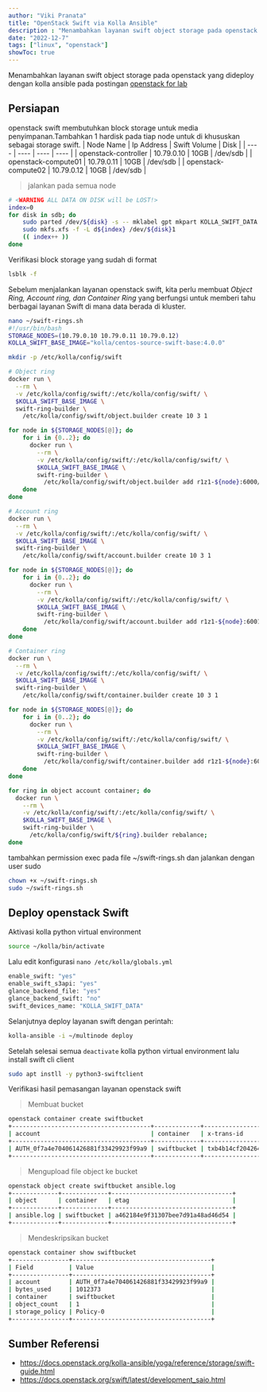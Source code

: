 ```yaml
---
author: "Viki Pranata"
title: "OpenStack Swift via Kolla Ansible"
description : "Menambahkan layanan swift object storage pada openstack kolla ansible"
date: "2022-12-7"
tags: ["linux", "openstack"]
showToc: true
---
```


Menambahkan layanan swift object storage pada openstack yang dideploy dengan kolla ansible pada postingan [openstack for lab](/posts/openstack-for-lab)

## Persiapan
openstack swift membutuhkan block storage untuk media penyimpanan.Tambahkan 1 hardisk pada tiap node untuk di khususkan sebagai storage swift.
| Node Name | Ip Address | Swift Volume | Disk |
| ---- | ---- | ---- | ---- |
| openstack-controller | 10.79.0.10 | 10GB | /dev/sdb |
| openstack-compute01 | 10.79.0.11 | 10GB | /dev/sdb |
| openstack-compute02 | 10.79.0.12 | 10GB | /dev/sdb |


> jalankan pada semua node
```bash
# <WARNING ALL DATA ON DISK will be LOST!>
index=0
for disk in sdb; do
    sudo parted /dev/${disk} -s -- mklabel gpt mkpart KOLLA_SWIFT_DATA 1 -1
    sudo mkfs.xfs -f -L d${index} /dev/${disk}1
    (( index++ ))
done
```

Verifikasi block storage yang sudah di format
```bash
lsblk -f
```

Sebelum menjalankan layanan openstack swift, kita perlu membuat _Object Ring, Account ring, dan Container Ring_ yang berfungsi untuk memberi tahu berbagai layanan Swift di mana data berada di kluster.
```bash
nano ~/swift-rings.sh
#!/usr/bin/bash
STORAGE_NODES=(10.79.0.10 10.79.0.11 10.79.0.12)
KOLLA_SWIFT_BASE_IMAGE="kolla/centos-source-swift-base:4.0.0"

mkdir -p /etc/kolla/config/swift

# Object ring
docker run \
  --rm \
  -v /etc/kolla/config/swift/:/etc/kolla/config/swift/ \
  $KOLLA_SWIFT_BASE_IMAGE \
  swift-ring-builder \
    /etc/kolla/config/swift/object.builder create 10 3 1

for node in ${STORAGE_NODES[@]}; do
    for i in {0..2}; do
      docker run \
        --rm \
        -v /etc/kolla/config/swift/:/etc/kolla/config/swift/ \
        $KOLLA_SWIFT_BASE_IMAGE \
        swift-ring-builder \
          /etc/kolla/config/swift/object.builder add r1z1-${node}:6000/d${i} 1;
    done
done

# Account ring
docker run \
  --rm \
  -v /etc/kolla/config/swift/:/etc/kolla/config/swift/ \
  $KOLLA_SWIFT_BASE_IMAGE \
  swift-ring-builder \
    /etc/kolla/config/swift/account.builder create 10 3 1

for node in ${STORAGE_NODES[@]}; do
    for i in {0..2}; do
      docker run \
        --rm \
        -v /etc/kolla/config/swift/:/etc/kolla/config/swift/ \
        $KOLLA_SWIFT_BASE_IMAGE \
        swift-ring-builder \
          /etc/kolla/config/swift/account.builder add r1z1-${node}:6001/d${i} 1;
    done
done

# Container ring
docker run \
  --rm \
  -v /etc/kolla/config/swift/:/etc/kolla/config/swift/ \
  $KOLLA_SWIFT_BASE_IMAGE \
  swift-ring-builder \
    /etc/kolla/config/swift/container.builder create 10 3 1

for node in ${STORAGE_NODES[@]}; do
    for i in {0..2}; do
      docker run \
        --rm \
        -v /etc/kolla/config/swift/:/etc/kolla/config/swift/ \
        $KOLLA_SWIFT_BASE_IMAGE \
        swift-ring-builder \
          /etc/kolla/config/swift/container.builder add r1z1-${node}:6002/d${i} 1;
    done
done

for ring in object account container; do
  docker run \
    --rm \
    -v /etc/kolla/config/swift/:/etc/kolla/config/swift/ \
    $KOLLA_SWIFT_BASE_IMAGE \
    swift-ring-builder \
      /etc/kolla/config/swift/${ring}.builder rebalance;
done
```

tambahkan permission exec pada file ~/swift-rings.sh dan jalankan dengan user sudo
```bash
chown +x ~/swift-rings.sh
sudo ~/swift-rings.sh
```

## Deploy openstack Swift
Aktivasi kolla python virtual environment
```bash
source ~/kolla/bin/activate
```

Lalu edit konfigurasi `nano /etc/kolla/globals.yml`
```bash
enable_swift: "yes"
enable_swift_s3api: "yes"
glance_backend_file: "yes"
glance_backend_swift: "no"
swift_devices_name: "KOLLA_SWIFT_DATA"
```

Selanjutnya deploy layanan swift dengan perintah:
```bash
kolla-ansible -i ~/multinode deploy
```

Setelah selesai semua `deactivate` kolla python virtual environment lalu install swift cli client
```bash
sudo apt instll -y python3-swiftclient
```

Verifikasi hasil pemasangan layanan openstack swift
> Membuat bucket

```bash
openstack container create swiftbucket
+---------------------------------------+-------------+------------------------------------+
| account                               | container   | x-trans-id                         |
+---------------------------------------+-------------+------------------------------------+
| AUTH_0f7a4e704061426881f33429923f99a9 | swiftbucket | txb4b14cf2042646d5b9e1a-0063953f60 |
+---------------------------------------+-------------+------------------------------------+
```

> Mengupload file object ke bucket

```bash
openstack object create swiftbucket ansible.log 
+-------------+-------------+----------------------------------+
| object      | container   | etag                             |
+-------------+-------------+----------------------------------+
| ansible.log | swiftbucket | a462184e9f31307bee7d91a48ad46d54 |
+-------------+-------------+----------------------------------+
```

> Mendeskripsikan bucket

```bash
openstack container show swiftbucket          
+----------------+---------------------------------------+
| Field          | Value                                 |
+----------------+---------------------------------------+
| account        | AUTH_0f7a4e704061426881f33429923f99a9 |
| bytes_used     | 1012373                               |
| container      | swiftbucket                           |
| object_count   | 1                                     |
| storage_policy | Policy-0                              |
+----------------+---------------------------------------+
```

## Sumber Referensi
- https://docs.openstack.org/kolla-ansible/yoga/reference/storage/swift-guide.html
- https://docs.openstack.org/swift/latest/development_saio.html